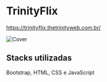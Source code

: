 
# TrinityFlix
https://trinityflix.thetrinityweb.com.br/

![Cover](https://trinityflix.thetrinityweb.com.br/assets/img/git-cover.png)


## Stacks utilizadas

Bootstrap, HTML, CSS e JavaScript
